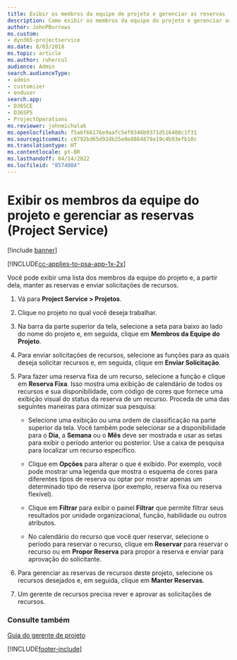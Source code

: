 ```yaml
---
title: Exibir os membros da equipe de projeto e gerenciar as reservas
description: Como exibir os membros da equipe do projeto e gerenciar as reservas no Project Service
author: JohnPBurrows
ms.custom:
- dyn365-projectservice
ms.date: 8/03/2018
ms.topic: article
ms.author: ruhercul
audience: Admin
search.audienceType:
- admin
- customizer
- enduser
search.app:
- D365CE
- D365PS
- ProjectOperations
ms.reviewer: johnmichalak
ms.openlocfilehash: f5a6f66176e9aafc5ef0346b9371d516408c1f31
ms.sourcegitcommit: c0792bd65d92db25e0e8864879a19c4b93efb10c
ms.translationtype: HT
ms.contentlocale: pt-BR
ms.lasthandoff: 04/14/2022
ms.locfileid: "8574004"
---
```

# <a name="view-project-team-members-and-manage-bookings-project-service"></a>Exibir os membros da equipe do projeto e gerenciar as reservas (Project Service)

[!include [banner](../includes/psa-now-project-operations.md)]

[!INCLUDE[cc-applies-to-psa-app-1x-2x](../includes/cc-applies-to-psa-app-1x-2x.md)]

Você pode exibir uma lista dos membros da equipe do projeto e, a partir dela, manter as reservas e enviar solicitações de recursos.  
  
1.  Vá para **Project Service > Projetos**.  
  
2.  Clique no projeto no qual você deseja trabalhar.  
  
3.  Na barra da parte superior da tela, selecione a seta para baixo ao lado do nome do projeto e, em seguida, clique em **Membros da Equipe do Projeto**.  
  
4.  Para enviar solicitações de recursos, selecione as funções para as quais deseja solicitar recursos e, em seguida, clique em **Enviar Solicitação**.  
  
5.  Para fazer uma reserva fixa de um recurso, selecione a função e clique em **Reserva Fixa**. Isso mostra uma exibição de calendário de todos os recursos e sua disponibilidade, com código de cores que fornece uma exibição visual do status da reserva de um recurso. Proceda de uma das seguintes maneiras para otimizar sua pesquisa:  
  
    -   Selecione uma exibição ou uma ordem de classificação na parte superior da tela. Você também pode selecionar se a disponibilidade para o **Dia**, a **Semana** ou o **Mês** deve ser mostrada e usar as setas para exibir o período anterior ou posterior. Use a caixa de pesquisa para localizar um recurso específico.  
  
    -   Clique em **Opções** para alterar o que é exibido. Por exemplo, você pode mostrar uma legenda que mostra o esquema de cores para diferentes tipos de reserva ou optar por mostrar apenas um determinado tipo de reserva (por exemplo, reserva fixa ou reserva flexível).  
  
    -   Clique em **Filtrar** para exibir o painel **Filtrar** que permite filtrar seus resultados por unidade organizacional, função, habilidade ou outros atributos.  
  
    -   No calendário do recurso que você quer reservar, selecione o período para reservar o recurso, clique em **Reservar** para reservar o recurso ou em **Propor Reserva** para propor a reserva e enviar para aprovação do solicitante.  
  
6.  Para gerenciar as reservas de recursos deste projeto, selecione os recursos desejados e, em seguida, clique em **Manter Reservas**.  
  
7.  Um gerente de recursos precisa rever e aprovar as solicitações de recursos.  
  
### <a name="see-also"></a>Consulte também  
 [Guia do gerente de projeto](../psa/project-manager-guide.md)


[!INCLUDE[footer-include](../includes/footer-banner.md)]
